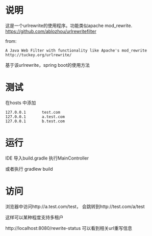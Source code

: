 # 说明
这是一个urlrewrite的使用程序。功能类似apache mod_rewrite.
https://github.com/ablozhou/urlrewritefilter

from:

    A Java Web Filter with functionality like Apache's mod_rewrite http://tuckey.org/urlrewrite/

基于该urlrewrite，spring boot的使用方法

# 测试
在hosts 中添加
```
127.0.0.1       test.com
127.0.0.1       a.test.com
127.0.0.1       b.test.com
```
# 运行
IDE 导入build.gradle
执行MainController

或者执行
gradlew build

# 访问
浏览器中访问http://a.test.com/test，
会跳转到http://test.com/a/test

这样可以某种程度支持多租户

http://localhost:8080/rewrite-status
可以看到相关url重写信息

